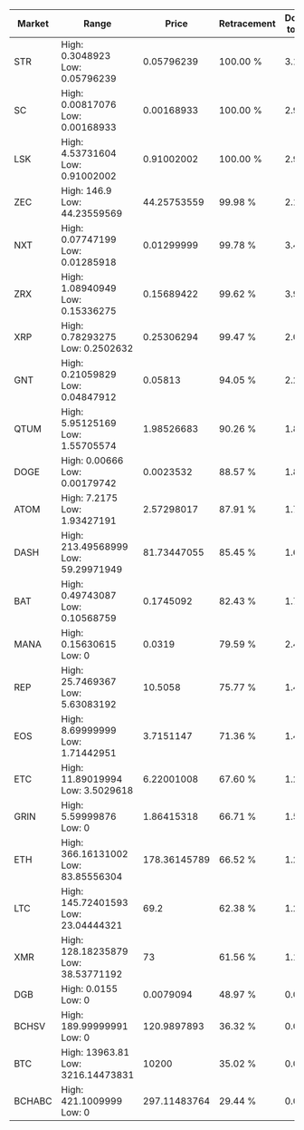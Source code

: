 | Market | Range | Price| Retracement | Doubles to 50% |
| --- | --- | --- | --- | --- |
| STR | High: 0.3048923<br />Low: 0.05796239 | 0.05796239 | 100.00 % | 3.13 |
| SC | High: 0.00817076<br />Low: 0.00168933 | 0.00168933 | 100.00 % | 2.92 |
| LSK | High: 4.53731604<br />Low: 0.91002002 | 0.91002002 | 100.00 % | 2.99 |
| ZEC | High: 146.9<br />Low: 44.23559569 | 44.25753559 | 99.98 % | 2.16 |
| NXT | High: 0.07747199<br />Low: 0.01285918 | 0.01299999 | 99.78 % | 3.47 |
| ZRX | High: 1.08940949<br />Low: 0.15336275 | 0.15689422 | 99.62 % | 3.96 |
| XRP | High: 0.78293275<br />Low: 0.2502632 | 0.25306294 | 99.47 % | 2.04 |
| GNT | High: 0.21059829<br />Low: 0.04847912 | 0.05813 | 94.05 % | 2.23 |
| QTUM | High: 5.95125169<br />Low: 1.55705574 | 1.98526683 | 90.26 % | 1.89 |
| DOGE | High: 0.00666<br />Low: 0.00179742 | 0.0023532 | 88.57 % | 1.80 |
| ATOM | High: 7.2175<br />Low: 1.93427191 | 2.57298017 | 87.91 % | 1.78 |
| DASH | High: 213.49568999<br />Low: 59.29971949 | 81.73447055 | 85.45 % | 1.67 |
| BAT | High: 0.49743087<br />Low: 0.10568759 | 0.1745092 | 82.43 % | 1.73 |
| MANA | High: 0.15630615<br />Low: 0 | 0.0319 | 79.59 % | 2.45 |
| REP | High: 25.7469367<br />Low: 5.63083192 | 10.5058 | 75.77 % | 1.49 |
| EOS | High: 8.69999999<br />Low: 1.71442951 | 3.7151147 | 71.36 % | 1.40 |
| ETC | High: 11.89019994<br />Low: 3.5029618 | 6.22001008 | 67.60 % | 1.24 |
| GRIN | High: 5.59999876<br />Low: 0 | 1.86415318 | 66.71 % | 1.50 |
| ETH | High: 366.16131002<br />Low: 83.85556304 | 178.36145789 | 66.52 % | 1.26 |
| LTC | High: 145.72401593<br />Low: 23.04444321 | 69.2 | 62.38 % | 1.22 |
| XMR | High: 128.18235879<br />Low: 38.53771192 | 73 | 61.56 % | 1.14 |
| DGB | High: 0.0155<br />Low: 0 | 0.0079094 | 48.97 % | 0.00 |
| BCHSV | High: 189.99999991<br />Low: 0 | 120.9897893 | 36.32 % | 0.00 |
| BTC | High: 13963.81<br />Low: 3216.14473831 | 10200 | 35.02 % | 0.00 |
| BCHABC | High: 421.1009999<br />Low: 0 | 297.11483764 | 29.44 % | 0.00 |
